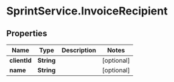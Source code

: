 # SprintService.InvoiceRecipient

## Properties

Name | Type | Description | Notes
------------ | ------------- | ------------- | -------------
**clientId** | **String** |  | [optional] 
**name** | **String** |  | [optional] 



